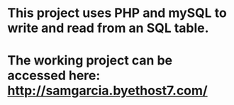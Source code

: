 # This project uses PHP and mySQL to write and read from an SQL table.
# The working project can be accessed here: http://samgarcia.byethost7.com/
